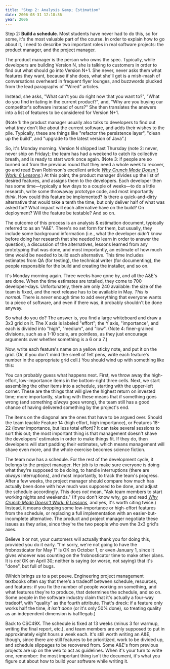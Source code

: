 ```yaml
---
title: "Step 2: Analysis &amp; Estimation"
date: 2006-08-31 12:18:36
year: 2006
---
```

Step 2: <strong>Build a schedule</strong>.  Most students have never had to do this, so for some, it's the most valuable part of the course.  In order to explain how to go about it, I need to describe two important roles in real software projects: the product manager, and the project manager.

The product manager is the person who owns the spec.  Typically, while developers are building Version N, she is talking to customers in order to find out what should go into Version N+1.  She never, never asks them what features they want, because if she does, what she'll get is a mish-mash of conversations overheard in frequent flyer lounges, and buzzwords plucked from the lead paragraphs of "Wired" articles.

Instead, she asks, "What can't you do right now that you want to?", "What do you find irritating in the current product?", and, "Why are you buying our competitor's software instead of ours?"  She then translates the answers into a list of features to be considered for Version N+1.

(Note 1: the product manager usually also talks to developers to find out what <em>they</em> don't like about the current software, and adds their wishes to the pile.  Typically, these are things like "refactor the persistence layer", "clean up the build", and "upgrade to the latest version of Java".)

So, it's Monday morning.  Version N shipped last Thursday (note 2: never, never ship on Friday); the team has had a weekend to catch its collective breath, and is ready to start work once again.  (Note 3: if people are so burned out from the previous round that they need a whole week to recover, go and read Evan Robinson's excellent article <a href="http://www.igda.org/articles/erobinson_crunch.php"><cite>Why Crunch Mode Doesn't Work: 6 Lessons</cite></a>.)  At this point, the product manager divides up the list of desired features, and assigns them to the developers.  Each developer then has some time—typically a few days to a couple of weeks—to do a little research, write some throwaway prototype code, and most importantly <em>think</em>.  How could this feature be implemented?  Is there a quick-and-dirty alternative that would take a tenth the time, but only deliver half of what was asked for?  What impact will each alternative have on the build?  On deployment?  Will the feature be testable?  And so on.

The outcome of this process is an analysis & estimation document, typically referred to as an "A&E".  There's no set form for them, but usually, they include some background information (i.e., what the developer <em>didn't</em> know before doing her research that she needed to learn in order to answer the question), a discussion of the alternatives, lessons learned from any prototyping that was done, and most importantly, an estimate of how much time would be needed to build each alternative.  This time includes estimates from QA (for testing), the technical writer (for documenting), the people responsible for the build and creating the installer, and so on.

It's Monday morning again.  Three weeks have gone by, and all the A&E's are done.  When the time estimates are totalled, they come to 700 developer-days.  Unfortunately, there are only 240 available: the size of the team is fixed, and the next release has to be available in May.  <em>This is normal.</em> There is <em>never</em> enough time to add everything that everyone wants to a piece of software, and even if there was, it probably shouldn't be done anyway.

So what do you do?  The answer is, you find a large whiteboard and draw a 3x3 grid on it.  The X axis is labeled "effort"; the Y axis, "importance", and each is divided into "high", "medium", and "low". (Note 4: finer-grained divisions, such as a 1-10 scale, are pointless, as they just encourage arguments over whether something is a 6 or a 7.)

Now, write each feature's name on a yellow sticky note, and put it on the grid.  (Or, if you don't mind the smell of felt pens, write each feature's number in the appropriate grid cell.)  You should wind up with something like this:

You can probably guess what happens next.  First, we throw away the high-effort, low-importance items in the bottom-right three cells. Next, we start assembling the other items into a schedule, starting with the upper-left corner.  These are the things that will give the highest return on invested time; more importantly, starting with these means that if something goes wrong (and something <em>always</em> goes wrong), the team still has a good chance of having delivered something by the project's end.

The items on the diagonal are the ones that have to be argued over. Should the team teackle Feature 14 (high effort, high importance), or Features 18-22 (lower importance, but less total effort)?  It can take several sessions to sort this out; the most important thing is that management doesn't shave the developers' estimates in order to make things fit.  If they do, then developers will start padding their estimates, which means management will shave even more, and the whole exercise becomes science fiction.

The team now has a schedule.  For the rest of the development cycle, it belongs to the project manager.  Her job is to make sure everyone is doing what they're supposed to be doing, to handle interruptions (there are <em>always</em> interruptions), and most importantly, to track the team's progress.  After a few weeks, the project manager should compare how much has actually been done with how much was supposed to be done, and adjust the schedule accordingly. This does <em>not</em> mean, "Ask team members to start working nights and weekends."  (If you don't know why, go and read <a href="http://www.igda.org/articles/erobinson_crunch.php"><cite>Why Crunch Mode Doesn't Work: 6 Lessons</cite></a>, and yes, it's worth citing twice.)  Instead, it means dropping some low-importance or high-effort features from the schedule, or replacing a full implementation with an easier-but-incomplete alternative.  The product and project manager negotiate these issues as they arise, since they're the two people who own the 3x3 grid's axes.

Believe it or not, your customers will actually thank you for doing this, provided you do it early.  "I'm sorry, we're not going to have the frobnosticator for May 1" is OK on October 1, or even January 1, since it gives whoever was counting on the frobnosticator time to make other plans.  It is <em>not</em> OK on April 30; neither is saying (or worse, not saying) that it's "done", but full of bugs.

(Which brings us to a pet peeve.  Engineering project management textbooks often say that there's a tradeoff between schedule, resources, and features: if you fix the number of people working on something, and what features they're to produce, that determines the schedule, and so on.  Some people in the software industry claim that it's actually a four-way tradeoff, with "quality" as the fourth attribute.  That's dreck: if a feature only works half the time, <em>it isn't done</em> (or it's only 50% done), so treating quality as an independent dimension is bafflegab.)

Back to CSC49X.  The schedule is fixed at 13 weeks (minus 3 for warmup, writing the final report, etc.), and team members are only supposed to put in approximately eight hours a week each.  It's still worth writing an A&E, though, since there are still features to be prioritized, work to be divided up, and schedule slippages to be recovered from.  Some A&E's from previous projects are up on the web to act as guidelines.  When it's your turn to write one, remember: the most important thing isn't the document, it's what you figure out about how to build your software while writing it.
